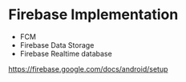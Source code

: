 # Firebase Implementation 
- FCM
- Firebase Data Storage
- Firebase Realtime database

https://firebase.google.com/docs/android/setup
